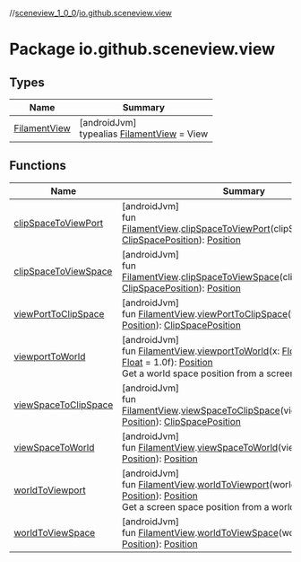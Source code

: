 //[sceneview_1_0_0](../../index.md)/[io.github.sceneview.view](index.md)

# Package io.github.sceneview.view

## Types

| Name | Summary |
|---|---|
| [FilamentView](index.md#45027628%2FClasslikes%2F-602047187) | [androidJvm]<br>typealias [FilamentView](index.md#45027628%2FClasslikes%2F-602047187) = View |

## Functions

| Name | Summary |
|---|---|
| [clipSpaceToViewPort](clip-space-to-view-port.md) | [androidJvm]<br>fun [FilamentView](index.md#45027628%2FClasslikes%2F-602047187).[clipSpaceToViewPort](clip-space-to-view-port.md)(clipSpacePosition: [ClipSpacePosition](../io.github.sceneview.scene/index.md#1417114357%2FClasslikes%2F-602047187)): [Position](../io.github.sceneview.math/index.md#945960193%2FClasslikes%2F-602047187) |
| [clipSpaceToViewSpace](clip-space-to-view-space.md) | [androidJvm]<br>fun [FilamentView](index.md#45027628%2FClasslikes%2F-602047187).[clipSpaceToViewSpace](clip-space-to-view-space.md)(clipSpacePosition: [ClipSpacePosition](../io.github.sceneview.scene/index.md#1417114357%2FClasslikes%2F-602047187)): [Position](../io.github.sceneview.math/index.md#945960193%2FClasslikes%2F-602047187) |
| [viewPortToClipSpace](view-port-to-clip-space.md) | [androidJvm]<br>fun [FilamentView](index.md#45027628%2FClasslikes%2F-602047187).[viewPortToClipSpace](view-port-to-clip-space.md)(viewportPosition: [Position](../io.github.sceneview.math/index.md#945960193%2FClasslikes%2F-602047187)): [ClipSpacePosition](../io.github.sceneview.scene/index.md#1417114357%2FClasslikes%2F-602047187) |
| [viewportToWorld](viewport-to-world.md) | [androidJvm]<br>fun [FilamentView](index.md#45027628%2FClasslikes%2F-602047187).[viewportToWorld](viewport-to-world.md)(x: [Float](https://kotlinlang.org/api/latest/jvm/stdlib/kotlin/-float/index.html), y: [Float](https://kotlinlang.org/api/latest/jvm/stdlib/kotlin/-float/index.html), z: [Float](https://kotlinlang.org/api/latest/jvm/stdlib/kotlin/-float/index.html) = 1.0f): [Position](../io.github.sceneview.math/index.md#945960193%2FClasslikes%2F-602047187)<br>Get a world space position from a screen space position |
| [viewSpaceToClipSpace](view-space-to-clip-space.md) | [androidJvm]<br>fun [FilamentView](index.md#45027628%2FClasslikes%2F-602047187).[viewSpaceToClipSpace](view-space-to-clip-space.md)(viewSpacePosition: [Position](../io.github.sceneview.math/index.md#945960193%2FClasslikes%2F-602047187)): [ClipSpacePosition](../io.github.sceneview.scene/index.md#1417114357%2FClasslikes%2F-602047187) |
| [viewSpaceToWorld](view-space-to-world.md) | [androidJvm]<br>fun [FilamentView](index.md#45027628%2FClasslikes%2F-602047187).[viewSpaceToWorld](view-space-to-world.md)(viewSpacePosition: [Position](../io.github.sceneview.math/index.md#945960193%2FClasslikes%2F-602047187)): [Position](../io.github.sceneview.math/index.md#945960193%2FClasslikes%2F-602047187) |
| [worldToViewport](world-to-viewport.md) | [androidJvm]<br>fun [FilamentView](index.md#45027628%2FClasslikes%2F-602047187).[worldToViewport](world-to-viewport.md)(worldPosition: [Position](../io.github.sceneview.math/index.md#945960193%2FClasslikes%2F-602047187)): [Position](../io.github.sceneview.math/index.md#945960193%2FClasslikes%2F-602047187)<br>Get a screen space position from a world space position |
| [worldToViewSpace](world-to-view-space.md) | [androidJvm]<br>fun [FilamentView](index.md#45027628%2FClasslikes%2F-602047187).[worldToViewSpace](world-to-view-space.md)(worldPosition: [Position](../io.github.sceneview.math/index.md#945960193%2FClasslikes%2F-602047187)): [Position](../io.github.sceneview.math/index.md#945960193%2FClasslikes%2F-602047187) |
